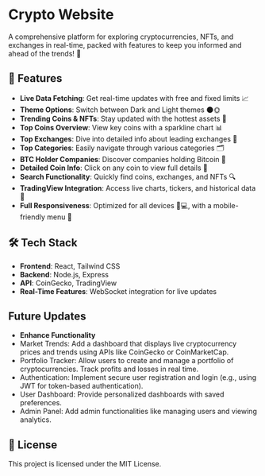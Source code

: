 # Crypto Website

A comprehensive platform for exploring cryptocurrencies, NFTs, and exchanges in real-time, packed with features to keep you informed and ahead of the trends! 🚀  

## 🌟 Features  

- **Live Data Fetching**: Get real-time updates with free and fixed limits 📈  
- **Theme Options**: Switch between Dark and Light themes 🌑🌞  
- **Trending Coins & NFTs**: Stay updated with the hottest assets 🚀  
- **Top Coins Overview**: View key coins with a sparkline chart 📊  
- **Top Exchanges**: Dive into detailed info about leading exchanges 🏦  
- **Top Categories**: Easily navigate through various categories 🗂️  
- **BTC Holder Companies**: Discover companies holding Bitcoin 🏢  
- **Detailed Coin Info**: Click on any coin to view full details 🔎  
- **Search Functionality**: Quickly find coins, exchanges, and NFTs 🔍  
- **TradingView Integration**: Access live charts, tickers, and historical data 📅  
- **Full Responsiveness**: Optimized for all devices 📱💻, with a mobile-friendly menu 📲  

## 🛠️ Tech Stack  

- **Frontend**: React, Tailwind CSS  
- **Backend**: Node.js, Express  
- **API**: CoinGecko, TradingView  
- **Real-Time Features**: WebSocket integration for live updates

## Future Updates

- **Enhance Functionality**
- Market Trends: Add a dashboard that displays live cryptocurrency prices and trends using APIs like CoinGecko or CoinMarketCap.
- Portfolio Tracker: Allow users to create and manage a portfolio of cryptocurrencies. Track profits and losses in real time.
- Authentication: Implement secure user registration and login (e.g., using JWT for token-based authentication).
- User Dashboard: Provide personalized dashboards with saved preferences.
- Admin Panel: Add admin functionalities like managing users and viewing analytics.
  
## 📄 License  

This project is licensed under the MIT License.  
